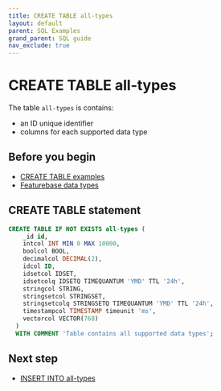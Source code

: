 ```yaml
---
title: CREATE TABLE all-types
layout: default
parent: SQL Examples
grand_parent: SQL guide
nav_exclude: true
---
```


# CREATE TABLE all-types

The table `all-types` is contains:
* an ID unique identifier
* columns for each supported data type

## Before you begin
* [CREATE TABLE examples](/docs/sql-guide/examples/sql-eg-home/#create-table-examples)
* [Featurebase data types](/docs/sql-guide/data-types/data-types-home)

## CREATE TABLE statement

```sql
CREATE TABLE IF NOT EXISTS all-types (
    _id id,
    intcol INT MIN 0 MAX 10000,
    boolcol BOOL,
    decimalcol DECIMAL(2),
    idcol ID,
    idsetcol IDSET,
    idsetcolq IDSETQ TIMEQUANTUM 'YMD' TTL '24h',
    stringcol STRING,
    stringsetcol STRINGSET,
    stringsetcolq STRINGSETQ TIMEQUANTUM 'YMD' TTL '24h',
    timestampcol TIMESTAMP timeunit 'ms',
    vectorcol VECTOR(768)
  )
  WITH COMMENT 'Table contains all supported data types';
```

## Next step

* [INSERT INTO all-types](/docs/sql-guide/examples/sql-eg-insert/sql-eg-insert-all-types)
